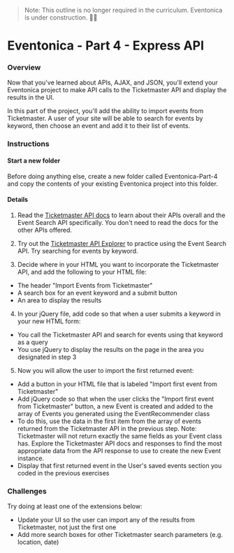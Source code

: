 > Note: This outline is no longer required in the curriculum.  Eventonica is under construction. 👷‍♀️

# Eventonica - Part 4 - Express API

### Overview

Now that you've learned about APIs, AJAX, and JSON, you'll extend your Eventonica project to make API calls to the Ticketmaster API and display the results in the UI.

In this part of the project, you'll add the ability to import events from Ticketmaster. A user of your site will be able to search for events by keyword, then choose an event and add it to their list of events.

### Instructions

#### Start a new folder

Before doing anything else, create a new folder called Eventonica-Part-4 and copy the contents of your existing Eventonica project into this folder.

#### Details

1. Read the [Ticketmaster API docs](https://developer.ticketmaster.com/products-and-docs/apis/discovery-api/v2/) to learn about their APIs overall and the Event Search API specifically. You don't need to read the docs for the other APIs offered.

2. Try out the [Ticketmaster API Explorer](https://developer.ticketmaster.com/api-explorer/v2/) to practice using the Event Search API. Try searching for events by keyword.

3. Decide where in your HTML you want to incorporate the Ticketmaster API, and add the following to your HTML file:

- The header "Import Events from Ticketmaster"
- A search box for an event keyword and a submit button
- An area to display the results

4. In your jQuery file, add code so that when a user submits a keyword in your new HTML form:

- You call the Ticketmaster API and search for events using that keyword as a query
- You use jQuery to display the results on the page in the area you designated in step 3

5. Now you will allow the user to import the first returned event:

- Add a button in your HTML file that is labeled "Import first event from Ticketmaster"
- Add jQuery code so that when the user clicks the "Import first event from Ticketmaster" button, a new Event is created and added to the array of Events you generated using the EventRecommender class
- To do this, use the data in the first item from the array of events returned from the Ticketmaster API in the previous step. Note: Ticketmaster will not return exactly the same fields as your Event class has. Explore the Ticketmaster API docs and responses to find the most appropriate data from the API response to use to create the new Event instance.
- Display that first returned event in the User's saved events section you coded in the previous exercises

### Challenges

Try doing at least one of the extensions below:

- Update your UI so the user can import any of the results from Ticketmaster, not just the first one
- Add more search boxes for other Ticketmaster search parameters (e.g. location, date)
